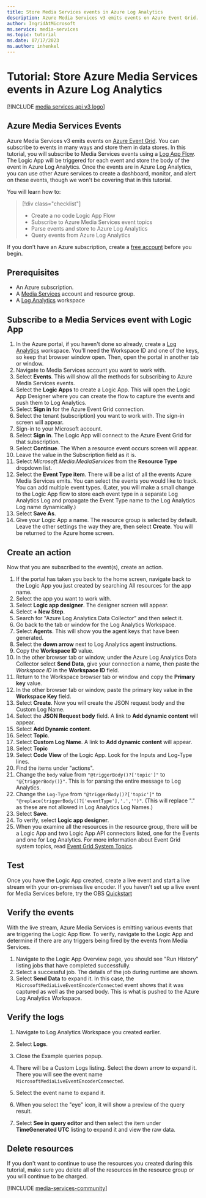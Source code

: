 ```yaml
---
title: Store Media Services events in Azure Log Analytics
description: Azure Media Services v3 emits events on Azure Event Grid. You can subscribe to events in many ways and store them in data stores. In this tutorial, you will subscribe to Media Services events using a Log App Flow. The Logic App will be triggered for each event and store the body of the event in Azure Log Analytics. Once the events are in Azure Log Analytics, you can use other Azure services to create a dashboard, monitor, and alert on these events, though we won't be covering that in this tutorial.
author: IngridAtMicrosoft
ms.service: media-services
ms.topic: tutorial
ms.date: 07/17/2023
ms.author: inhenkel
---
```


# Tutorial: Store Azure Media Services events in Azure Log Analytics

[!INCLUDE [media services api v3 logo](./includes/v3-hr.md)]

## Azure Media Services Events

Azure Media Services v3 emits events on [Azure Event Grid](media-services-event-schemas.md). You can subscribe to events in many ways and store them in data stores. In this tutorial, you will subscribe to Media Services events using a [Log App Flow](https://azure.microsoft.com/services/logic-apps/). The Logic App will be triggered for each event and store the body of the event in Azure Log Analytics. Once the events are in Azure Log Analytics, you can use other Azure services to create a dashboard, monitor, and alert on these events, though we won't be covering that in this tutorial.

You will learn how to:

> [!div class="checklist"]
> * Create a no code Logic App Flow
> * Subscribe to Azure Media Services event topics
> * Parse events and store to Azure Log Analytics
> * Query events from Azure Log Analytics

If you don’t have an Azure subscription, create a [free account](https://azure.microsoft.com/free/?WT.mc_id=A261C142F) before you begin.

## Prerequisites

* An Azure subscription.
* A [Media Services](../account-create-how-to.md) account and resource group.
* A [Log Analytics](/azure/azure-monitor/logs/quick-create-workspace) workspace


## Subscribe to a Media Services event with Logic App

1. In the Azure portal, if you haven't done so already, create a [Log Analytics](/azure/azure-monitor/logs/quick-create-workspace) workspace. You'll need the Workspace ID and one of the keys, so keep that browser window open. Then, open the portal in another tab or window.
1. Navigate to Media Services account you want to work with.
1. Select **Events**. This will show all the methods for subscribing to Azure Media Services events.
1. Select the **Logic Apps** to create a Logic App. This will open the Logic App Designer where you can create the flow to capture the events and push them to Log Analytics.
1. Select **Sign in** for the Azure Event Grid connection.
1. Select the tenant (subscription) you want to work with. The sign-in screen will appear.
1. Sign-in to your Microsoft account.
1. Select **Sign in**. The Logic App will connect to the Azure Event Grid for that subscription.
1. Select **Continue**. The When a resource event occurs screen will appear.
1. Leave the value in the Subscription field as it is.
1. Select *Microsoft.Media.MediaServices* from the **Resource Type** dropdown list.
1. Select the **Event Type item**. There will be a list of all the events Azure Media Services emits. You can select the events you would like to track. You can add multiple event types. (Later, you will make a small change to the Logic App flow to store each event type in a separate Log Analytics Log and propagate the Event Type name to the Log Analytics Log name dynamically.)
1. Select **Save As**.
1. Give your Logic App a name.  The resource group is selected by default. Leave the other settings the way they are, then select **Create**.  You will be returned to the Azure home screen.

## Create an action

Now that you are subscribed to the event(s), create an action.

1. If the portal has taken you back to the home screen, navigate back to the Logic App you just created by searching All resources for the app name.
1. Select the app you want to work with.
1. Select **Logic app designer**. The designer screen will appear.
1. Select **+ New Step**.
1. Search for "Azure Log Analytics Data Collector" and then select it.
1. Go back to the tab or window for the Log Analytics Workspace.
1. Select **Agents**. This will show you the agent keys that have been generated.
1. Select the **down arrow** next to Log Analytics agent instructions.
1. Copy the **Workspace ID** value.
1. In the other browser tab or window, under the Azure Log Analytics Data Collector select **Send Data**, give your connection a name, then paste the *Workspace ID* in the **Workspace ID** field.
1. Return to the Workspace browser tab or window and copy the **Primary key** value.
1. In the other browser tab or window, paste the primary key value in the **Workspace Key** field.
1. Select **Create**. Now you will create the JSON request body and the Custom Log Name.
1. Select the **JSON Request body** field.  A link to **Add dynamic content** will appear.
1. Select **Add Dynamic content**.
1. Select **Topic**.
1. Select **Custom Log Name**. A link to **Add dynamic content** will appear.
1. Select **Topic**
1. Select **Code View** of the Logic App. Look for the Inputs and Log-Type lines.
1. Find the items under "actions".
1. Change the `body` value from `"@triggerBody()?['topic']"` to `"@{triggerBody()}"`. This is for parsing the entire message to Log Analytics.
1. Change the `Log-Type` from `"@triggerBody()?['topic']"` to `"@replace(triggerBody()?['eventType'],'.','')"`. (This will replace "." as these are not allowed in Log Analytics Log Names.)
1. Select **Save**.
1. To verify, select **Logic app designer**.
1. When you examine all the resources in the resource group, there will be a Logic App and two Logic App API connectors listed, one for the Events and one for Log Analytics. For more information about Event Grid system topics, read [Event Grid System Topics](/azure/event-grid/system-topics).

## Test

Once you have the Logic App created, create a live event and start a live stream with your on-premises live encoder. If you haven't set up a live event for Media Services before, try the OBS [Quickstart](../live-event-obs-quickstart.md)

## Verify the events

With the live stream, Azure Media Services is emitting various events that are triggering the Logic App flow. To verify, navigate to the Logic App and determine if there are any triggers being fired by the events from Media Services.

1. Navigate to the Logic App Overview page, you should see "Run History" listing jobs that have completed successfully.
1. Select a successful job. The details of the job during runtime are shown.
1. Select **Send Data** to expand it. In this case, the `MicrosoftMediaLiveEventEncoderConnected` event shows that it was captured as well as the parsed body. This is what is pushed to the Azure Log Analytics Workspace.

## Verify the logs

1. Navigate to Log Analytics Workspace you created earlier.

1. Select **Logs**.
1. Close the Example queries popup.
1. There will be a Custom Logs listing. Select the down arrow to expand it. There you will see the event name `MicrosoftMediaLiveEventEncoderConnected`.
1. Select the event name to expand it.
1. When you select the "eye" icon, it will show a preview of the query result.
1. Select **See in query editor** and then select the item under **TimeGenerated UTC** listing to expand it and view the raw data.

## Delete resources

If you don't want to continue to use the resources you created during this tutorial, make sure you delete all of the resources in the resource group or you will continue to be charged.

[!INCLUDE [media-services-community](../includes/media-services-community.md)]
